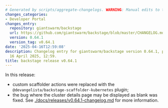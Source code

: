 ```yaml
---
# Generated by scripts/aggregate-changelogs. WARNING: Manual edits to this files will be overwritten.
changes_categories:
- Developer Portal
changes_entry:
  repository: giantswarm/backstage
  url: https://github.com/giantswarm/backstage/blob/master/CHANGELOG.md#0641---2025-04-16
  version: 0.64.1
  version_tag: v0.64.1
date: '2025-04-16T12:59:08'
description: Changelog entry for giantswarm/backstage version 0.64.1, published on
  16 April 2025, 12:59.
title: backstage release v0.64.1
---
```


In this release:
- custom scaffolder actions were replaced with the `@devangelista/backstage-scaffolder-kubernetes` plugin;
- the bug where the cluster details page may be displayed as blank was fixed.
See [./docs/releases/v0.64.1-changelog.md](./docs/releases/v0.64.1-changelog.md) for more information.
